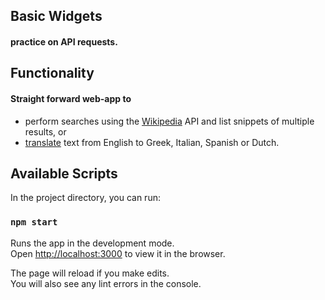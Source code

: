 ## Basic Widgets 
#### practice on API requests.
## Functionality
#### Straight forward web-app to 

* perform searches using the [Wikipedia](https://en.wikipedia.org/wiki/Main_Page) API and list snippets of multiple results, or 
* [translate](https://translate.google.com/) text from English to Greek, Italian, Spanish or Dutch.

## Available Scripts

In the project directory, you can run:

### `npm start`

Runs the app in the development mode.\
Open [http://localhost:3000](http://localhost:3000) to view it in the browser.

The page will reload if you make edits.\
You will also see any lint errors in the console.
